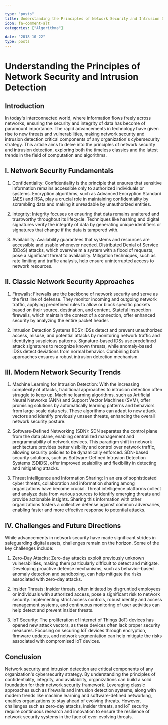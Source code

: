 ```yaml
---

type: "posts"
title: Understanding the Principles of Network Security and Intrusion Detection
icon: fa-comment-alt
categories: ["Algorithms"]

date: "2018-10-22"
type: posts
---
```





# Understanding the Principles of Network Security and Intrusion Detection

## Introduction

In today's interconnected world, where information flows freely across networks, ensuring the security and integrity of data has become of paramount importance. The rapid advancements in technology have given rise to new threats and vulnerabilities, making network security and intrusion detection critical components of any organization's cybersecurity strategy. This article aims to delve into the principles of network security and intrusion detection, exploring both the timeless classics and the latest trends in the field of computation and algorithms.

## I. Network Security Fundamentals

1. Confidentiality: Confidentiality is the principle that ensures that sensitive information remains accessible only to authorized individuals or systems. Encryption algorithms, such as Advanced Encryption Standard (AES) and RSA, play a crucial role in maintaining confidentiality by scrambling data and making it unreadable by unauthorized entities.

2. Integrity: Integrity focuses on ensuring that data remains unaltered and trustworthy throughout its lifecycle. Techniques like hashing and digital signatures verify the integrity of data by generating unique identifiers or signatures that change if the data is tampered with.

3. Availability: Availability guarantees that systems and resources are accessible and usable whenever needed. Distributed Denial of Service (DDoS) attacks, which overwhelm a system with a flood of requests, pose a significant threat to availability. Mitigation techniques, such as rate limiting and traffic analysis, help ensure uninterrupted access to network resources.

## II. Classic Network Security Approaches

1. Firewalls: Firewalls are the backbone of network security and serve as the first line of defense. They monitor incoming and outgoing network traffic, applying predefined rules to allow or block specific packets based on their source, destination, and content. Stateful inspection firewalls, which maintain the context of a connection, offer enhanced security by analyzing the entire packet header.

2. Intrusion Detection Systems (IDS): IDSs detect and prevent unauthorized access, misuse, and potential attacks by monitoring network traffic and identifying suspicious patterns. Signature-based IDSs use predefined attack signatures to recognize known threats, while anomaly-based IDSs detect deviations from normal behavior. Combining both approaches ensures a robust intrusion detection mechanism.

## III. Modern Network Security Trends

1. Machine Learning for Intrusion Detection: With the increasing complexity of attacks, traditional approaches to intrusion detection often struggle to keep up. Machine learning algorithms, such as Artificial Neural Networks (ANN) and Support Vector Machines (SVM), offer promising solutions by automatically learning patterns and behaviors from large-scale data sets. These algorithms can adapt to new attack vectors and identify previously unseen threats, enhancing the overall network security posture.

2. Software-Defined Networking (SDN): SDN separates the control plane from the data plane, enabling centralized management and programmability of network devices. This paradigm shift in network architecture provides better visibility and control over network traffic, allowing security policies to be dynamically enforced. SDN-based security solutions, such as Software-Defined Intrusion Detection Systems (SDIDS), offer improved scalability and flexibility in detecting and mitigating attacks.

3. Threat Intelligence and Information Sharing: In an era of sophisticated cyber threats, collaboration and information sharing among organizations have become crucial. Threat intelligence platforms collect and analyze data from various sources to identify emerging threats and provide actionable insights. Sharing this information with other organizations fosters a collective defense against common adversaries, enabling faster and more effective response to potential attacks.

## IV. Challenges and Future Directions

While advancements in network security have made significant strides in safeguarding digital assets, challenges remain on the horizon. Some of the key challenges include:

1. Zero-Day Attacks: Zero-day attacks exploit previously unknown vulnerabilities, making them particularly difficult to detect and mitigate. Developing proactive defense mechanisms, such as behavior-based anomaly detection and sandboxing, can help mitigate the risks associated with zero-day attacks.

2. Insider Threats: Insider threats, often initiated by disgruntled employees or individuals with authorized access, pose a significant risk to network security. Implementing strict access controls, robust identity and access management systems, and continuous monitoring of user activities can help detect and prevent insider threats.

3. IoT Security: The proliferation of Internet of Things (IoT) devices has opened new attack vectors, as these devices often lack proper security measures. Focusing on securing IoT devices through encryption, firmware updates, and network segmentation can help mitigate the risks associated with compromised IoT devices.

## Conclusion

Network security and intrusion detection are critical components of any organization's cybersecurity strategy. By understanding the principles of confidentiality, integrity, and availability, organizations can build a solid foundation for their network security framework. Leveraging classic approaches such as firewalls and intrusion detection systems, along with modern trends like machine learning and software-defined networking, enables organizations to stay ahead of evolving threats. However, challenges such as zero-day attacks, insider threats, and IoT security require continuous research and innovation to ensure the resilience of network security systems in the face of ever-evolving threats.